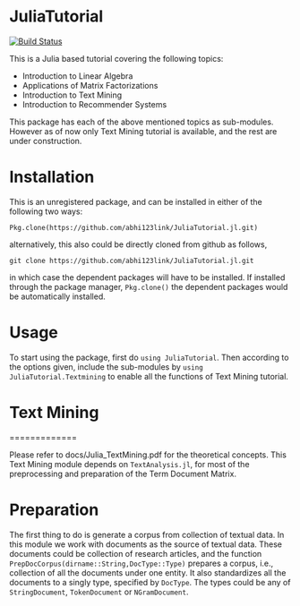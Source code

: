 # JuliaTutorial

[![Build Status](https://travis-ci.org/abhi123link/JuliaTutorial.jl.png)](https://travis-ci.org/abhi123link/JuliaTutorial.jl)

This is a Julia based tutorial covering the following topics:

* Introduction to Linear Algebra
* Applications of Matrix Factorizations
* Introduction to Text Mining 
* Introduction to Recommender Systems

This package has each of the above mentioned topics as sub-modules. However as of now only Text Mining tutorial is available, and the rest are under construction. 

# Installation
This is an unregistered package, and can be installed in either of the following two ways:

```
Pkg.clone(https://github.com/abhi123link/JuliaTutorial.jl.git)
```
alternatively, this also could be directly cloned from github as follows,
```
git clone https://github.com/abhi123link/JuliaTutorial.jl.git
```
in which case the dependent packages will have to be installed. If installed through the package manager, ```Pkg.clone()``` the dependent packages would be automatically installed. 

# Usage
To start using the package, first do ```using JuliaTutorial```. Then according to the options given, include the sub-modules by ```using JuliaTutorial.Textmining``` to enable all the functions of Text Mining tutorial. 

# Text Mining
=============


Please refer to docs/Julia_TextMining.pdf for the theoretical concepts. This Text Mining module depends on ```TextAnalysis.jl```, for most of the preprocessing and preparation of the Term Document Matrix. 

# Preparation

The first thing to do is generate a corpus from collection of textual data. In this module we work with documents as the source of textual data. These documents could be collection of research articles, and the function ```PrepDocCorpus(dirname::String,DocType::Type)``` prepares a corpus, i.e., collection of all the documents under one entity. It also standardizes all the documents to a singly type, specified by ```DocType```. The types could be any of ```StringDocument```, ```TokenDocument``` or ```NGramDocument```.
